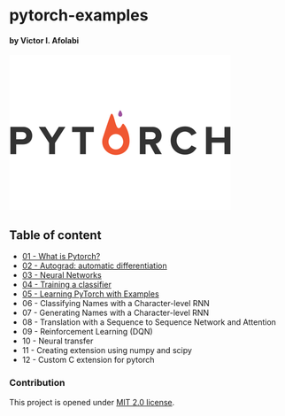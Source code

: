 # pytorch-examples

#### by Victor I. Afolabi

<p align="center">

<a href="https://pytorch.org"><img  src="images/pytorch-logo-flat.png"/></a>

</p>

## Table of content

- [01 - What is Pytorch?](01%20-%20What%20is%20Pytorch%3F/README.md)
- [02 - Autograd: automatic differentiation](02%20-%20Autograd–%20automatic%20differentiation/README.md)
- [03 - Neural Networks](03%20-%20Neural%20Networks/README.md)
- [04 - Training a classifier](04%20-%20Training%20a%20classifier/README.md)
- [05 - Learning PyTorch with Examples](05%20-%20Learning%20PyTorch%20with%20Examples/README.md)
- 06 - Classifying Names with a Character-level RNN
- 07 - Generating Names with a Character-level RNN
- 08 - Translation with a Sequence to Sequence Network and Attention
- 09 - Reinforcement Learning (DQN)
- 10 - Neural transfer
- 11 - Creating extension using numpy and scipy
- 12 - Custom C extension for pytorch



### Contribution

This project is opened under [MIT 2.0 license](https://github.com/victor-iyiola/pytorch-examples/blob/master/LICENSE).